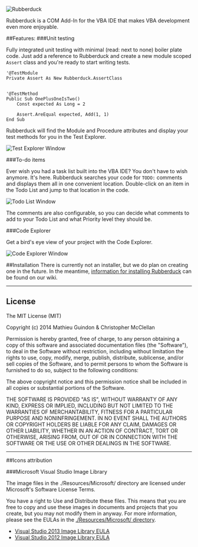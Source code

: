 ![Rubberduck](http://i.stack.imgur.com/taIMg.png)

Rubberduck is a COM Add-In for the VBA IDE that makes VBA development even more enjoyable. 

##Features:
###Unit testing

Fully integrated unit testing with minimal (read: next to none) boiler plate code. Just add a reference to Rubberduck and create a new module scoped `Assert` class and you're ready to start writing tests. 

    '@TestModule
    Private Assert As New Rubberduck.AssertClass
    
    
    '@TestMethod
    Public Sub OnePlusOneIsTwo()
        Const expected As Long = 2
        
        Assert.AreEqual expected, Add(1, 1)
    End Sub

Rubberduck will find the Module and Procedure attributes and display your test methods for you in the Test Explorer.

![Test Explorer Window](http://i.imgur.com/qpCrN30.png)

###To-do items

Ever wish you had a task list built into the VBA IDE? You don't have to wish anymore. It's here. Rubberduck searches your code for `TODO:` comments and displays them all in one convenient location. Double-click on an item in the Todo List and jump to that location in the code. 

![Todo List Window](http://i.stack.imgur.com/3ej9b.png)

The comments are also configurable, so you can decide what comments to add to your Todo List and what Priority level they should be.

###Code Explorer

Get a bird's eye view of your project with the Code Explorer.

![Code Explorer Window](https://cloud.githubusercontent.com/assets/5751684/5161266/3f88a9d6-7372-11e4-9ff5-19eaa0cfa562.png)

##Installation 
There is currently not an installer, but we do plan on creating one in the future. In the meantime, [information for installing Rubberduck][install] can be found on our wiki. 
   
[install]:https://github.com/retailcoder/Rubberduck/wiki/Building-Installation

---

## License

The MIT License (MIT)

Copyright (c) 2014 Mathieu Guindon & Christopher McClellan

Permission is hereby granted, free of charge, to any person obtaining a copy
of this software and associated documentation files (the "Software"), to deal
in the Software without restriction, including without limitation the rights
to use, copy, modify, merge, publish, distribute, sublicense, and/or sell
copies of the Software, and to permit persons to whom the Software is
furnished to do so, subject to the following conditions:

The above copyright notice and this permission notice shall be included in all
copies or substantial portions of the Software.

THE SOFTWARE IS PROVIDED "AS IS", WITHOUT WARRANTY OF ANY KIND, EXPRESS OR
IMPLIED, INCLUDING BUT NOT LIMITED TO THE WARRANTIES OF MERCHANTABILITY,
FITNESS FOR A PARTICULAR PURPOSE AND NONINFRINGEMENT. IN NO EVENT SHALL THE
AUTHORS OR COPYRIGHT HOLDERS BE LIABLE FOR ANY CLAIM, DAMAGES OR OTHER
LIABILITY, WHETHER IN AN ACTION OF CONTRACT, TORT OR OTHERWISE, ARISING FROM,
OUT OF OR IN CONNECTION WITH THE SOFTWARE OR THE USE OR OTHER DEALINGS IN THE
SOFTWARE.

---   

##Icons attribution

###Microsoft Visual Studio Image Library

The image files in the ./Resources/Microsoft/ directory are licensed under Microsoft's Software License Terms.

You have a right to Use and Distribute these files. This means that you are free to copy and use these images in documents and projects that you create, but you may not modify them in anyway. For more information, please see the EULAs in the [./Resources/Microsoft/ directory](https://github.com/retailcoder/Rubberduck/tree/master/RetailCoder.VBE/Resources/Microsoft).

 * [Visual Studio 2013 Image Library EULA](https://github.com/retailcoder/Rubberduck/blob/master/RetailCoder.VBE/Resources/Microsoft/Visual%20Studio%202013%20Image%20Library%20EULA.rtf)
 * [Visual Studio 2012 Image Library EULA](https://github.com/retailcoder/Rubberduck/blob/master/RetailCoder.VBE/Resources/Microsoft/Visual%20Studio%202012%20Image%20Library%20EULA.rtf)
